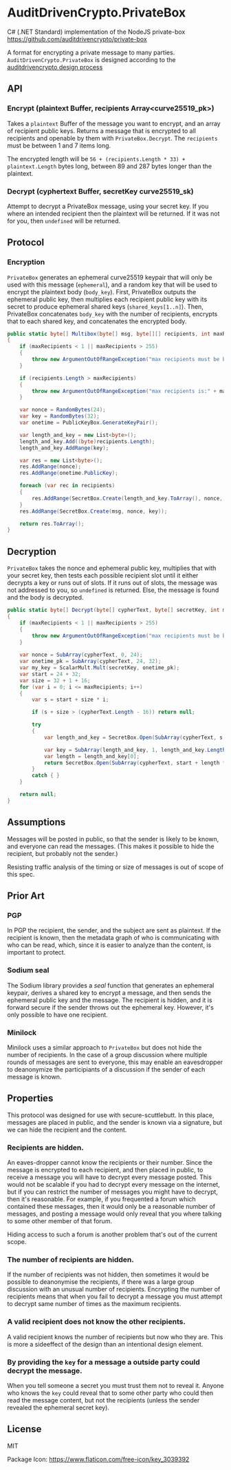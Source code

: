 # AuditDrivenCrypto.PrivateBox
C# (.NET Standard) implementation of the NodeJS private-box https://github.com/auditdrivencrypto/private-box

A format for encrypting a private message to many parties.
`AuditDrivenCrypto.PrivateBox` is designed according to the [auditdrivencrypto design process](https://github.com/crypto-browserify/crypto-browserify/issues/128)

## API

### Encrypt (plaintext Buffer, recipients Array<curve25519_pk>)

Takes a `plaintext` Buffer of the message you want to encrypt,
and an array of recipient public keys.
Returns a message that is encrypted to all recipients
and openable by them with `PrivateBox.Decrypt`.
The `recipients` must be between 1 and 7 items long.

The encrypted length will be `56 + (recipients.Length * 33) + plaintext.Length` bytes long,
between 89 and 287 bytes longer than the plaintext.

### Decrypt (cyphertext Buffer, secretKey curve25519_sk)

Attempt to decrypt a PrivateBox message, using your secret key.
If you where an intended recipient then the plaintext will be returned.
If it was not for you, then `undefined` will be returned.

## Protocol

### Encryption

`PrivateBox` generates an ephemeral curve25519 keypair that will only be used with this message (`ephemeral`),
and a random key that will be used to encrypt the plaintext body (`body_key`).
First, PrivateBox outputs the ephemeral public key, then multiplies each recipient public key
with its secret to produce ephemeral shared keys (`shared_keys[1..n]`).
Then, PrivateBox concatenates `body_key` with the number of recipients,
encrypts that to each shared key, and concatenates the encrypted body.

``` c#
public static byte[] Multibox(byte[] msg, byte[][] recipients, int maxRecipients = DEFAULT_MAX)
{
	if (maxRecipients < 1 || maxRecipients > 255)
	{
		throw new ArgumentOutOfRangeException("max recipients must be between 1 and 255.");
	}

	if (recipients.Length > maxRecipients)
	{
		throw new ArgumentOutOfRangeException("max recipients is:" + maxRecipients + " found:" + recipients.Length);
	}

	var nonce = RandomBytes(24);
	var key = RandomBytes(32);
	var onetime = PublicKeyBox.GenerateKeyPair();

	var length_and_key = new List<byte>();
	length_and_key.Add((byte)recipients.Length);
	length_and_key.AddRange(key);

	var res = new List<byte>();
	res.AddRange(nonce);
	res.AddRange(onetime.PublicKey);

	foreach (var rec in recipients)
	{
		res.AddRange(SecretBox.Create(length_and_key.ToArray(), nonce, ScalarMult.Mult(onetime.PrivateKey, rec)));
	}
	res.AddRange(SecretBox.Create(msg, nonce, key));

	return res.ToArray();
}
```

## Decryption

`PrivateBox` takes the nonce and ephemeral public key,
multiplies that with your secret key, then tests each possible
recipient slot until it either decrypts a key or runs out of slots.
If it runs out of slots, the message was not addressed to you,
so `undefined` is returned. Else, the message is found and the body
is decrypted.

``` c#
public static byte[] Decrypt(byte[] cypherText, byte[] secretKey, int maxRecipients = DEFAULT_MAX)
{
	if (maxRecipients < 1 || maxRecipients > 255)
	{
		throw new ArgumentOutOfRangeException("max recipients must be between 1 and 255.");
	}
			
	var nonce = SubArray(cypherText, 0, 24);
	var onetime_pk = SubArray(cypherText, 24, 32);
	var my_key = ScalarMult.Mult(secretKey, onetime_pk);
	var start = 24 + 32;
	var size = 32 + 1 + 16;
	for (var i = 0; i <= maxRecipients; i++)
	{
		var s = start + size * i;

		if (s + size > (cypherText.Length - 16)) return null;

		try
		{
			var length_and_key = SecretBox.Open(SubArray(cypherText, s, size), nonce, my_key);

			var key = SubArray(length_and_key, 1, length_and_key.Length - 1);
			var length = length_and_key[0];
			return SecretBox.Open(SubArray(cypherText, start + length * size, cypherText.Length - (start + length * size)), nonce, key);
		}
		catch { }
	}

	return null;
}
```

## Assumptions

Messages will be posted in public, so that the sender is likely to be known,
and everyone can read the messages. (This makes it possible to hide the recipient,
but probably not the sender.)

Resisting traffic analysis of the timing or size of messages is out of scope of this spec.

## Prior Art

### PGP

In PGP the recipient, the sender, and the subject are sent as plaintext.
If the recipient is known, then the metadata graph of who is communicating with who can be read,
which, since it is easier to analyze than the content, is important to protect.

### Sodium seal

The Sodium library provides a _seal_ function that generates an ephemeral keypair,
derives a shared key to encrypt a message, and then sends the ephemeral public key and the message.
The recipient is hidden, and it is forward secure if the sender throws out the ephemeral key.
However, it's only possible to have one recipient.

### Minilock

Minilock uses a similar approach to `PrivateBox` but does not hide the
number of recipients. In the case of a group discussion where multiple rounds
of messages are sent to everyone, this may enable an eavesdropper to deanonymize
the participiants of a discussion if the sender of each message is known.

## Properties

This protocol was designed for use with secure-scuttlebutt.
In this place, messages are placed in public, and the sender is known via a signature,
but we can hide the recipient and the content.

### Recipients are hidden.

An eaves-dropper cannot know the recipients or their number.
Since the message is encrypted to each recipient, and then placed in public,
to receive a message you will have to decrypt every message posted.
This would not be scalable if you had to decrypt every message on the internet,
but if you can restrict the number of messages you might have to decrypt,
then it's reasonable. For example, if you frequented a forum which contained these messages,
then it would only be a reasonable number of messages, and posting a message would only
reveal that you where talking to some other member of that forum.

Hiding access to such a forum is another problem that's out of the current scope.

### The number of recipients are hidden.

If the number of recipients was not hidden, then sometimes it would be possible
to deanonymise the recipients, if there was a large group discussion with
an unusual number of recipients. Encrypting the number of recipients means that
when you fail to decrypt a message you must attempt to decrypt same number of times
as the maximum recipients.

### A valid recipient does not know the other recipients.

A valid recipient knows the number of recipients but now who they are.
This is more a sideeffect of the design than an intentional design element.

### By providing the `key` for a message a outside party could decrypt the message.

When you tell someone a secret you must trust them not to reveal it.
Anyone who knows the `key` could reveal that to some other party who could then read the message content,
but not the recipients (unless the sender revealed the ephemeral secret key).

## License

MIT

Package Icon: https://www.flaticon.com/free-icon/key_3039392
